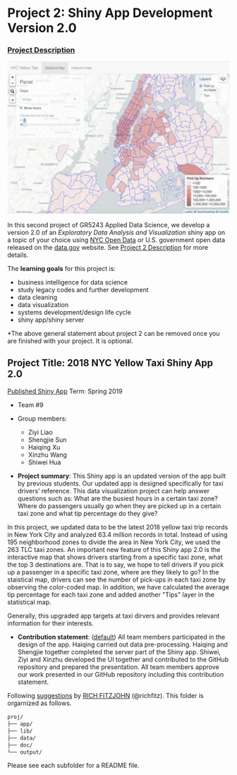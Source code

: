 # Project 2: Shiny App Development Version 2.0

### [Project Description](doc/project2_desc.md)

![screenshot](output/screenshot.jpeg)

In this second project of GR5243 Applied Data Science, we develop a version 2.0 of an *Exploratory Data Analysis and Visualization* shiny app on a topic of your choice using [NYC Open Data](https://opendata.cityofnewyork.us/) or U.S. government open data released on the [data.gov](https://data.gov/) website. See [Project 2 Description](doc/project2_desc.md) for more details.  

The **learning goals** for this project is:

- business intelligence for data science
- study legacy codes and further development
- data cleaning
- data visualization
- systems development/design life cycle
- shiny app/shiny server

*The above general statement about project 2 can be removed once you are finished with your project. It is optional.

## Project Title: 2018 NYC Yellow Taxi Shiny App 2.0

[Published Shiny App](https://xhqkatrina.shinyapps.io/shiny_nyctaxi/)
Term: Spring 2019

+ Team #9

+ Group members:
	+ Ziyi Liao
	+ Shengjie Sun
	+ Haiqing Xu
	+ Xinzhu Wang
	+ Shiwei Hua

+ **Project summary**: This Shiny app is an updated version of the app built by previous students. Our updated app is designed specifically for taxi drivers’ reference. This data visualization project can help answer questions such as:
What are the busiest hours in a certain taxi zone? Where do passengers usually go when they are picked up in a certain taxi zone and
what tip percentage do they give?

In this project, we updated data to be the latest 2018 yellow taxi trip records in New York City and analyzed 63.4 million records in total. Instead of using 195 neighborhood zones to divide the area in New York City, we used the 263 TLC taxi zones. An important new feature of this Shiny app 2.0 is the interactive map that shows drivers starting from a specific taxi zone, what the top 3 destinations are. That is to say, we hope to tell drivers if you pick up a passenger in a specific taxi zone, where are they likely to go? In the staistical map, drivers can see the number of pick-ups in each taxi zone by observing the color-coded map. In addition, we have calculated the average tip percentage for each taxi zone and added another "Tips" layer in the statistical map.

Generally, this upgraded app targets at taxi dirvers and provides relevant information for their interests.

+ **Contribution statement**: ([default](doc/a_note_on_contributions.md)) All team members participated in the design of the app. Haiqing carried out data pre-processing. Haiqing and Shengjie together completed the server part of the Shiny app. Shiwei, Ziyi and Xinzhu developed the UI together and contributed to the GitHub repository and prepared the presentation. All team members approve our work presented in our GitHub repository including this contribution statement.

Following [suggestions](http://nicercode.github.io/blog/2013-04-05-projects/) by [RICH FITZJOHN](http://nicercode.github.io/about/#Team) (@richfitz). This folder is orgarnized as follows.

```
proj/
├── app/
├── lib/
├── data/
├── doc/
└── output/
```

Please see each subfolder for a README file.

